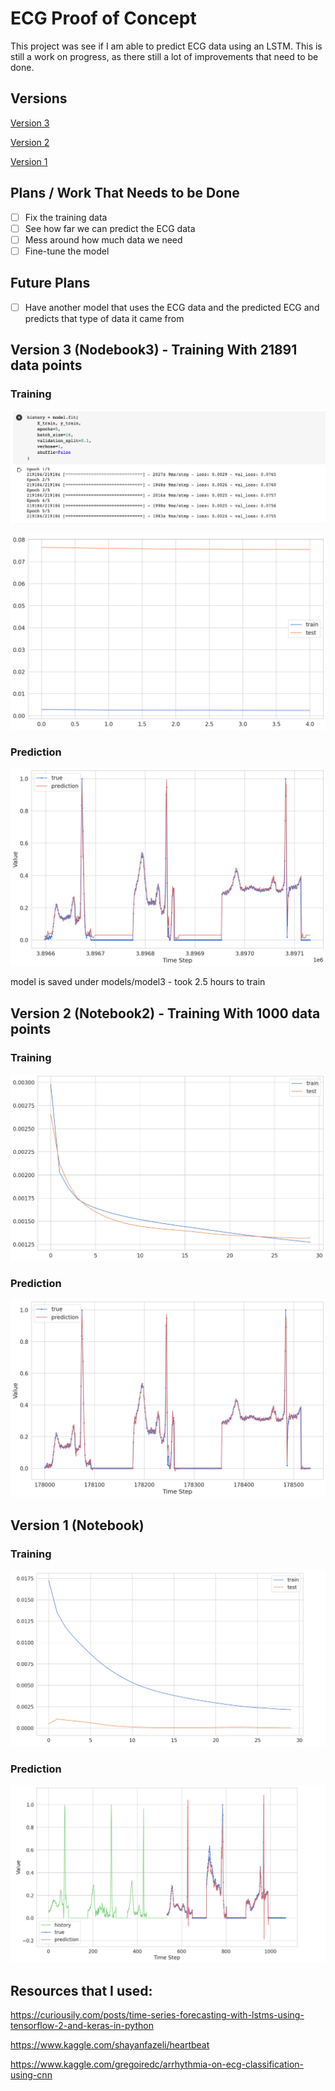 # ECG Proof of Concept

This project was see if I am able to predict ECG data using an LSTM. This is still a work on progress, as there still a lot of improvements that need to be done. 

## Versions

[Version 3](#version-3-nodebook3---training-with-21891-data-points)

[Version 2](#version-2-notebook2---training-with-1000-data-points)

[Version 1](#version-1-notebook)

## Plans / Work That Needs to be Done

- [ ] Fix the training data
- [ ] See how far we can predict the ECG data
- [ ] Mess around how much data we need
- [ ] Fine-tune the model

## Future Plans

- [ ] Have another model that uses the ECG data and the predicted ECG and predicts that type of data it came from 


## Version 3 (Nodebook3) - Training With 21891 data points

### Training

![](images/Notebook_3_Training.png)

![](images/Training_3.png)

### Prediction

![](images/ECG_Prediction_3.png)

model is saved under models/model3 - took 2.5 hours to train

## Version 2 (Notebook2) - Training With 1000 data points

### Training

![](images/Training_2.png)

### Prediction 

![](images/ECG_Prediction_2.png)


## Version 1 (Notebook)

### Training

![](images/Training.png)

### Prediction

![](images/ECG_Prediction.png)

## Resources that I used: 

https://curiousily.com/posts/time-series-forecasting-with-lstms-using-tensorflow-2-and-keras-in-python

https://www.kaggle.com/shayanfazeli/heartbeat

https://www.kaggle.com/gregoiredc/arrhythmia-on-ecg-classification-using-cnn

